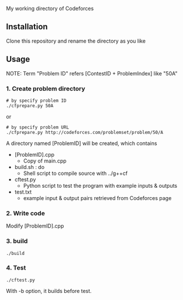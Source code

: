 My working directory of Codeforces

## Installation
Clone this repository and rename the directory as you like

## Usage
NOTE: Term "Problem ID" refers [ContestID + ProblemIndex] like "50A"

### 1. Create problem directory
```
# by specify problem ID
./cfprepare.py 50A
```
or
```
# by specify problem URL
./cfprepare.py http://codeforces.com/problemset/problem/50/A
```

A directory named [ProblemID] will be created, which contains
* [ProblemID].cpp
  * Copy of main.cpp
* build.sh : do 
  * Shell script to compile source with ../g++cf
* cftest.py
  * Python script to test the program with example inputs & outputs
* test.txt
  * example input & output pairs retrieved from Codeforces page
  
### 2. Write code
Modify [ProblemID].cpp

### 3. build
```
./build
```

### 4. Test
```
./cftest.py
```
With -b option, it builds before test.

